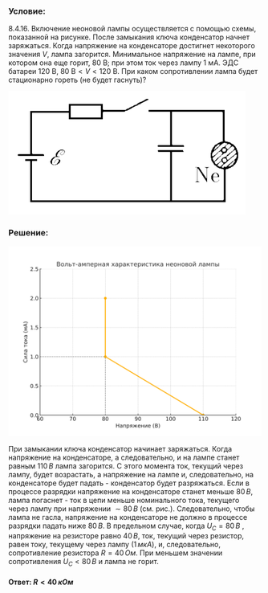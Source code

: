 ###  Условие: 

$8.4.16.$ Включение неоновой лампы осуществляется с помощью схемы, показанной на рисунке. После замыкания ключа конденсатор начнет заряжаться. Когда напряжение на конденсаторе достигнет некоторого значения $V$, лампа загорится. Минимальное напряжение на лампе, при котором она еще горит, $80 \mathrm{~В}$; при этом ток через лампу $1 \mathrm{~мА}$. ЭДС батареи $120 \mathrm{~В}$, $80 \mathrm{~В} < V < 120 \mathrm{~В}$. При каком сопротивлении лампа будет стационарно гореть (не будет гаснуть)? 

![К задаче $8.4.16$|472x246, 30%](../../img/8.4.16/8.4.16.png)

###  Решение: 


![|576x432, 80%](../../img/8.4.16/neon_lamp_characteristic_corrected.svg)

При замыкании ключа конденсатор начинает заряжаться. Когда напряжение на конденсаторе, а следовательно, и на лампе станет равным $110 \,В$ лампа загорится. С этого момента ток, текущий через лампу, будет возрастать, а напряжение на лампе и, следовательно, на конденсаторе будет падать - конденсатор будет разряжаться. Если в процессе разрядки напряжение на конденсаторе станет меньше $80 \,В$, лампа погаснет - ток в цепи меньше номинального тока, текущего через лампу при напряжении $∼80\, В$ (см. рис.). Следовательно, чтобы лампа не гасла, напряжение на конденсаторе не должно в процессе разрядки падать ниже $80 \,В$. В предельном случае, когда $U_{C} = 80 \,В$ , напряжение на резисторе равно $40 \,В$, ток, текущий через резистор, равен току, текущему через лампу ($1 \,мкА$), и, следовательно, сопротивление резистора $R=40\,Ом$. При меньшем значении сопротивления $U_{C} < 80 \,В$ и лампа не горит. 

####  Ответ: $R < 40 \,кОм$ 
